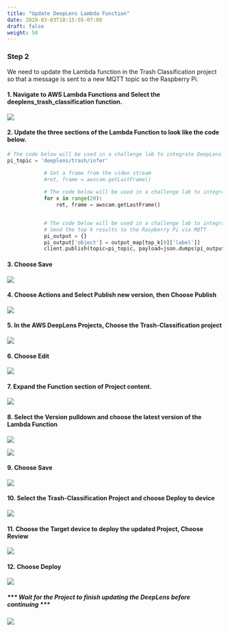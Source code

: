 ```yaml
---
title: "Update DeepLens Lambda Function"
date: 2020-03-03T10:15:55-07:00
draft: false
weight: 58
---
```

### Step 2 

We need to update the Lambda function in the Trash Classification project so that a message is sent to a new MQTT topic so the Raspberry Pi.  

#### 1.	Navigate to AWS Lambda Functions and Select the deeplens_trash_classification function.

![](/images/400_advanced/410_build_a_custom_ml/416_connect_iot/416b_update_deeplens_lambda/416b_step1_choose_lambda.png)


#### 2.	Update the three sections of the Lambda Function to look like the code below.

```python
# The code below will be used in a challenge lab to integrate DeepLens with a Raspberry Pi
pi_topic = 'deeplens/trash/infer'
```

```python
            # Get a frame from the video stream
            #ret, frame = awscam.getLastFrame()
 
            # The code below will be used in a challenge lab to integrate DeepLens with a Raspberry Pi
            for x in range(20):
                ret, frame = awscam.getLastFrame()
```

```python

            # The code below will be used in a challenge lab to integrate DeepLens with a Raspberry Pi
            # Send the top k results to the Raspberry Pi via MQTT
            pi_output = {}
            pi_output['object'] = output_map[top_k[0]['label']]
            client.publish(topic=pi_topic, payload=json.dumps(pi_output))
```


#### 3.	Choose Save

![](/images/400_advanced/410_build_a_custom_ml/416_connect_iot/416b_update_deeplens_lambda/416b_step3_save_updated_lambda.png)

#### 4.	Choose Actions and Select Publish new version, then Choose Publish

![](/images/400_advanced/410_build_a_custom_ml/416_connect_iot/416b_update_deeplens_lambda/416b_step4_publish_new_version.png)


#### 5.	In the AWS DeepLens Projects, Choose the Trash-Classification project

![](/images/400_advanced/410_build_a_custom_ml/416_connect_iot/416b_update_deeplens_lambda/416b_step5_dl_project_choose.png)

#### 6.	Choose Edit

![](/images/400_advanced/410_build_a_custom_ml/416_connect_iot/416b_update_deeplens_lambda/416b_step6_dl_project_edit.png)

#### 7.	Expand the Function section of Project content.

![](/images/400_advanced/410_build_a_custom_ml/416_connect_iot/416b_update_deeplens_lambda/416b_step7_dl_project_expand.png)

#### 8. Select the Version pulldown and choose the latest version of the Lambda Function

![](/images/400_advanced/410_build_a_custom_ml/416_connect_iot/416b_update_deeplens_lambda/416b_step8_dl_project_version_pulldown.png)

![](/images/400_advanced/410_build_a_custom_ml/416_connect_iot/416b_update_deeplens_lambda/416b_step8_dl_project_version_pulldown_select.png)


#### 9. Choose Save
![](/images/400_advanced/410_build_a_custom_ml/416_connect_iot/416b_update_deeplens_lambda/416b_step9_dl_project_save.png)


#### 10. Select the Trash-Classification Project and choose Deploy to device
![](/images/400_advanced/410_build_a_custom_ml/416_connect_iot/416b_update_deeplens_lambda/416b_step10_dl_choose_project.png)


#### 11. Choose the Target device to deploy the updated Project, Choose Review
![](/images/400_advanced/410_build_a_custom_ml/416_connect_iot/416b_update_deeplens_lambda/416b_step11_dl_project_choose_target.png)


#### 12. Choose Deploy
![](/images/400_advanced/410_build_a_custom_ml/416_connect_iot/416b_update_deeplens_lambda/416b_step12_dl_project_choose_deploy.png)


##### *** Wait for the Project to finish updating the DeepLens before continuing ***
![](/images/400_advanced/410_build_a_custom_ml/416_connect_iot/416b_update_deeplens_lambda/416b_step14_dl_project_deployed.png)


